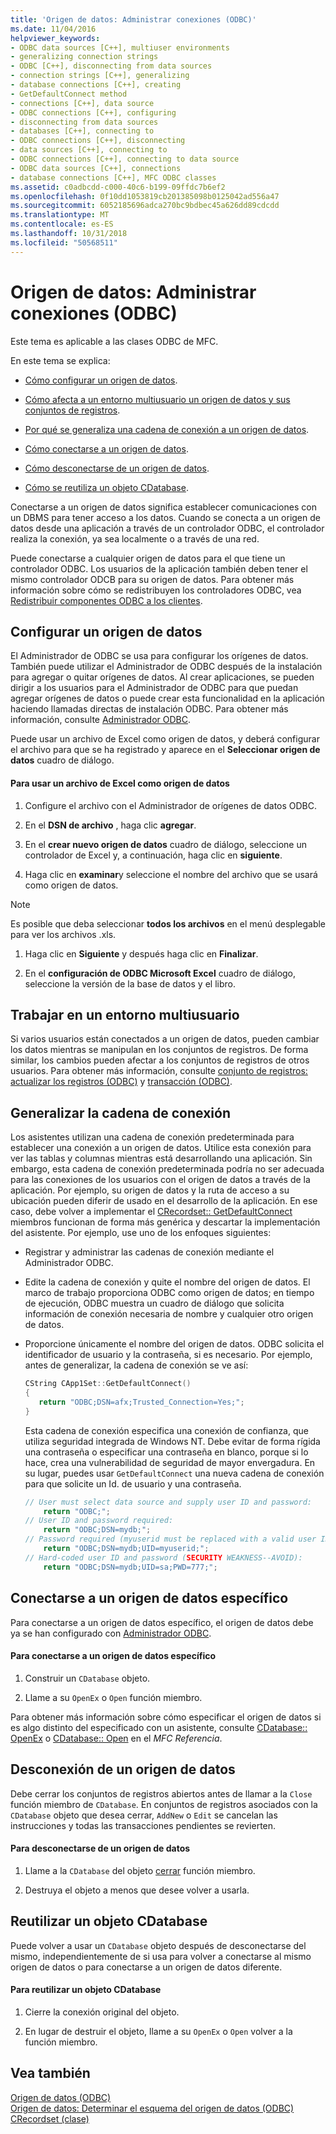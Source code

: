 ```yaml
---
title: 'Origen de datos: Administrar conexiones (ODBC)'
ms.date: 11/04/2016
helpviewer_keywords:
- ODBC data sources [C++], multiuser environments
- generalizing connection strings
- ODBC [C++], disconnecting from data sources
- connection strings [C++], generalizing
- database connections [C++], creating
- GetDefaultConnect method
- connections [C++], data source
- ODBC connections [C++], configuring
- disconnecting from data sources
- databases [C++], connecting to
- ODBC connections [C++], disconnecting
- data sources [C++], connecting to
- ODBC connections [C++], connecting to data source
- ODBC data sources [C++], connections
- database connections [C++], MFC ODBC classes
ms.assetid: c0adbcdd-c000-40c6-b199-09ffdc7b6ef2
ms.openlocfilehash: 0f10dd1053819cb201385098b0125042ad556a47
ms.sourcegitcommit: 6052185696adca270bc9bdbec45a626dd89cdcdd
ms.translationtype: MT
ms.contentlocale: es-ES
ms.lasthandoff: 10/31/2018
ms.locfileid: "50568511"
---
```

# <a name="data-source-managing-connections-odbc"></a>Origen de datos: Administrar conexiones (ODBC)

Este tema es aplicable a las clases ODBC de MFC.

En este tema se explica:

- [Cómo configurar un origen de datos](#_core_configuring_a_data_source).

- [Cómo afecta a un entorno multiusuario un origen de datos y sus conjuntos de registros](#_core_working_in_a_multiuser_environment).

- [Por qué se generaliza una cadena de conexión a un origen de datos](#_core_generalizing_the_connection_string).

- [Cómo conectarse a un origen de datos](#_core_connecting_to_a_specific_data_source).

- [Cómo desconectarse de un origen de datos](#_core_disconnecting_from_a_data_source).

- [Cómo se reutiliza un objeto CDatabase](#_core_reusing_a_cdatabase_object).

Conectarse a un origen de datos significa establecer comunicaciones con un DBMS para tener acceso a los datos. Cuando se conecta a un origen de datos desde una aplicación a través de un controlador ODBC, el controlador realiza la conexión, ya sea localmente o a través de una red.

Puede conectarse a cualquier origen de datos para el que tiene un controlador ODBC. Los usuarios de la aplicación también deben tener el mismo controlador ODCB para su origen de datos. Para obtener más información sobre cómo se redistribuyen los controladores ODBC, vea [Redistribuir componentes ODBC a los clientes](../../data/odbc/redistributing-odbc-components-to-your-customers.md).

##  <a name="_core_configuring_a_data_source"></a> Configurar un origen de datos

El Administrador de ODBC se usa para configurar los orígenes de datos. También puede utilizar el Administrador de ODBC después de la instalación para agregar o quitar orígenes de datos. Al crear aplicaciones, se pueden dirigir a los usuarios para el Administrador de ODBC para que puedan agregar orígenes de datos o puede crear esta funcionalidad en la aplicación haciendo llamadas directas de instalación ODBC. Para obtener más información, consulte [Administrador ODBC](../../data/odbc/odbc-administrator.md).

Puede usar un archivo de Excel como origen de datos, y deberá configurar el archivo para que se ha registrado y aparece en el **Seleccionar origen de datos** cuadro de diálogo.

#### <a name="to-use-an-excel-file-as-a-data-source"></a>Para usar un archivo de Excel como origen de datos

1. Configure el archivo con el Administrador de orígenes de datos ODBC.

1. En el **DSN de archivo** , haga clic **agregar**.

1. En el **crear nuevo origen de datos** cuadro de diálogo, seleccione un controlador de Excel y, a continuación, haga clic en **siguiente**.

1. Haga clic en **examinar**y seleccione el nombre del archivo que se usará como origen de datos.

> [!NOTE]
>  Es posible que deba seleccionar **todos los archivos** en el menú desplegable para ver los archivos .xls.

1. Haga clic en **Siguiente** y después haga clic en **Finalizar**.

1. En el **configuración de ODBC Microsoft Excel** cuadro de diálogo, seleccione la versión de la base de datos y el libro.

##  <a name="_core_working_in_a_multiuser_environment"></a> Trabajar en un entorno multiusuario

Si varios usuarios están conectados a un origen de datos, pueden cambiar los datos mientras se manipulan en los conjuntos de registros. De forma similar, los cambios pueden afectar a los conjuntos de registros de otros usuarios. Para obtener más información, consulte [conjunto de registros: actualizar los registros (ODBC)](../../data/odbc/recordset-how-recordsets-update-records-odbc.md) y [transacción (ODBC)](../../data/odbc/transaction-odbc.md).

##  <a name="_core_generalizing_the_connection_string"></a> Generalizar la cadena de conexión

Los asistentes utilizan una cadena de conexión predeterminada para establecer una conexión a un origen de datos. Utilice esta conexión para ver las tablas y columnas mientras está desarrollando una aplicación. Sin embargo, esta cadena de conexión predeterminada podría no ser adecuada para las conexiones de los usuarios con el origen de datos a través de la aplicación. Por ejemplo, su origen de datos y la ruta de acceso a su ubicación pueden diferir de usado en el desarrollo de la aplicación. En ese caso, debe volver a implementar el [CRecordset:: GetDefaultConnect](../../mfc/reference/crecordset-class.md#getdefaultconnect) miembros funcionan de forma más genérica y descartar la implementación del asistente. Por ejemplo, use uno de los enfoques siguientes:

- Registrar y administrar las cadenas de conexión mediante el Administrador ODBC.

- Edite la cadena de conexión y quite el nombre del origen de datos. El marco de trabajo proporciona ODBC como origen de datos; en tiempo de ejecución, ODBC muestra un cuadro de diálogo que solicita información de conexión necesaria de nombre y cualquier otro origen de datos.

- Proporcione únicamente el nombre del origen de datos. ODBC solicita el identificador de usuario y la contraseña, si es necesario. Por ejemplo, antes de generalizar, la cadena de conexión se ve así:

    ```cpp
    CString CApp1Set::GetDefaultConnect()
    {
       return "ODBC;DSN=afx;Trusted_Connection=Yes;";
    }
    ```

   Esta cadena de conexión especifica una conexión de confianza, que utiliza seguridad integrada de Windows NT. Debe evitar de forma rígida una contraseña o especificar una contraseña en blanco, porque si lo hace, crea una vulnerabilidad de seguridad de mayor envergadura. En su lugar, puedes usar `GetDefaultConnect` una nueva cadena de conexión para que solicite un Id. de usuario y una contraseña.

    ```cpp
    // User must select data source and supply user ID and password:
        return "ODBC;";
    // User ID and password required:
        return "ODBC;DSN=mydb;";
    // Password required (myuserid must be replaced with a valid user ID):
        return "ODBC;DSN=mydb;UID=myuserid;";
    // Hard-coded user ID and password (SECURITY WEAKNESS--AVOID):
        return "ODBC;DSN=mydb;UID=sa;PWD=777;";
    ```

##  <a name="_core_connecting_to_a_specific_data_source"></a> Conectarse a un origen de datos específico

Para conectarse a un origen de datos específico, el origen de datos debe ya se han configurado con [Administrador ODBC](../../data/odbc/odbc-administrator.md).

#### <a name="to-connect-to-a-specific-data-source"></a>Para conectarse a un origen de datos específico

1. Construir un `CDatabase` objeto.

1. Llame a su `OpenEx` o `Open` función miembro.

Para obtener más información sobre cómo especificar el origen de datos si es algo distinto del especificado con un asistente, consulte [CDatabase:: OpenEx](../../mfc/reference/cdatabase-class.md#openex) o [CDatabase:: Open](../../mfc/reference/cdatabase-class.md#open) en el *MFC Referencia*.

##  <a name="_core_disconnecting_from_a_data_source"></a> Desconexión de un origen de datos

Debe cerrar los conjuntos de registros abiertos antes de llamar a la `Close` función miembro de `CDatabase`. En conjuntos de registros asociados con la `CDatabase` objeto que desea cerrar, `AddNew` o `Edit` se cancelan las instrucciones y todas las transacciones pendientes se revierten.

#### <a name="to-disconnect-from-a-data-source"></a>Para desconectarse de un origen de datos

1. Llame a la `CDatabase` del objeto [cerrar](../../mfc/reference/cdatabase-class.md#close) función miembro.

1. Destruya el objeto a menos que desee volver a usarla.

##  <a name="_core_reusing_a_cdatabase_object"></a> Reutilizar un objeto CDatabase

Puede volver a usar un `CDatabase` objeto después de desconectarse del mismo, independientemente de si usa para volver a conectarse al mismo origen de datos o para conectarse a un origen de datos diferente.

#### <a name="to-reuse-a-cdatabase-object"></a>Para reutilizar un objeto CDatabase

1. Cierre la conexión original del objeto.

1. En lugar de destruir el objeto, llame a su `OpenEx` o `Open` volver a la función miembro.

## <a name="see-also"></a>Vea también

[Origen de datos (ODBC)](../../data/odbc/data-source-odbc.md)<br/>
[Origen de datos: Determinar el esquema del origen de datos (ODBC)](../../data/odbc/data-source-determining-the-schema-of-the-data-source-odbc.md)<br/>
[CRecordset (clase)](../../mfc/reference/crecordset-class.md)